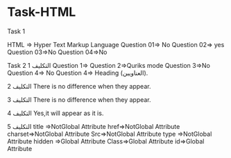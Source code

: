 # Task-HTML
Task 1 

HTML => Hyper Text Markup Language
Question 01=> No
Question 02=> yes
Question 03=>No
Question 04=>No



Task 2 
التكليف 1
Question 1=> <!DOCTYPE html>
Question 2=>Quriks mode 
Question 3=>No
Question 4=> No
Question 4=> Heading (العناويين).

التكليف 2
There is no difference when they appear.

التكليف 3 
There is no difference when they appear.

التكليف 4
Yes,it will appear as it is.

التكليف 5
title =>NotGlobal Attribute 
href=>NotGlobal Attribute 
charset=>NotGlobal Attribute 
Src=>NotGlobal Attribute 
type =>NotGlobal Attribute 
hidden  =>Global Attribute 
Class=>Global Attribute 
id=>Global Attribute

